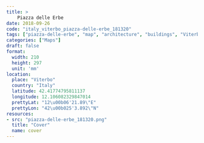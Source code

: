 ```yaml
---
title: > 
    Piazza delle Erbe
date: 2018-09-26
code: "italy_viterbo_piazza-delle-erbe_181320"
tags: ["piazza-delle-erbe", "map", "architecture", "buildings", "Viterbo", "Italy"]
categories: ["Maps"]
draft: false
format:
  width: 210
  height: 297
  unit: 'mm'
location:
  place: "Viterbo"
  country: "Italy"
  latitude: 42.41774795811137
  longitude: 12.106082329847014
  prettyLat: "12\u00b06'21.89\"E"
  prettyLon: "42\u00b025'3.892\"N"
resources:
- src: "piazza-delle-erbe_181320.png"
  title: "Cover"
  name: cover
---
```

